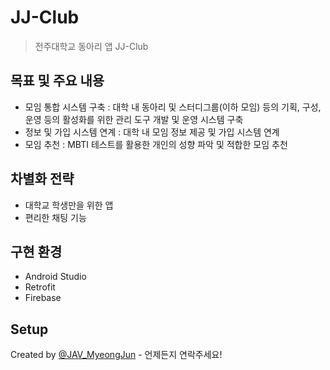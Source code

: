 # JJ-Club
> 전주대학교 동아리 앱 JJ-Club

## 목표 및 주요 내용
* 모임 통합 시스템 구축 : 대학 내 동아리 및 스터디그룹(이하 모임) 등의 기획, 구성, 운영 등의 활성화를 위한 관리 도구 개발 및 운영 시스템 구축
* 정보 및 가입 시스템 연계 : 대학 내 모임 정보 제공 및 가입 시스템 연계
* 모임 추천 :  MBTI 테스트를 활용한 개인의 성향 파악 및 적합한 모임 추천
<!-- * [License](#license) -->


## 차별화 전략
- 대학교 학생만을 위한 앱
- 편리한 채팅 기능
<!-- You don't have to answer all the questions - just the ones relevant to your project. -->


## 구현 환경
- Android Studio
- Retrofit
- Firebase


## Setup
Created by [@JAV_MyeongJun](https://github.com/hm0874) - 언제든지 연락주세요!


<!-- Optional -->
<!-- ## License -->
<!-- This project is open source and available under the [... License](). -->

<!-- You don't have to include all sections - just the one's relevant to your project -->
